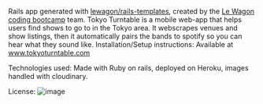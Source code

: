 Rails app generated with [lewagon/rails-templates](https://github.com/lewagon/rails-templates), created by the [Le Wagon coding bootcamp](https://www.lewagon.com) team.
Tokyo Turntable is a mobile web-app that helps users find shows to go to in the Tokyo area. It webscrapes venues and show listings, then it automatically pairs the bands to spotify so you can hear what they sound like. 
Installation/Setup instructions: Available at www.tokyoturntable.com

Technologies used: Made with Ruby on rails, deployed on Heroku, images handled with cloudinary.

License: 
![image](https://github.com/user-attachments/assets/decf20b3-5022-41ed-bc70-5bd126fd1f22)
